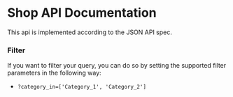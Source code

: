 # Shop API Documentation

This api is implemented according to the JSON API spec.

### Filter

If you want to filter your query, you can do so by setting the supported filter parameters in the following way:

- `?category_in=['Category_1', 'Category_2']`